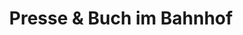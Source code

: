 ---
title: "Presse & Buch im Bahnhof"
url: /iserlohn/presse-und-buch-im-bahnhof/
shop: Zeitungen
---